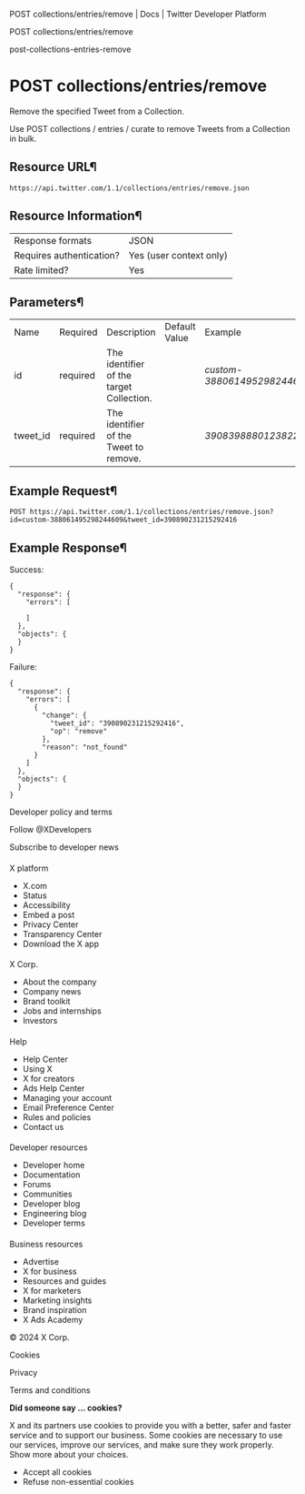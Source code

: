 



POST
collections/entries/remove | Docs | Twitter Developer Platform 





































































































POST
collections/entries/remove



post-collections-entries-remove

POST
collections/entries/remove
===============================




Remove the specified Tweet from a Collection.


Use POST
collections / entries / curate to remove Tweets from a Collection in
bulk.


Resource URL¶
-------------


`https://api.twitter.com/1.1/collections/entries/remove.json`


Resource Information¶
---------------------




|  |  |
| --- | --- |
| Response formats | JSON |
| Requires authentication? | Yes (user context only) |
| Rate limited? | Yes |


Parameters¶
-----------




|  |  |  |  |  |
| --- | --- | --- | --- | --- |
| Name | Required | Description | Default Value | Example |
| id | required | The identifier of the target Collection. |  | *custom-388061495298244609* |
| tweet\_id | required | The identifier of the Tweet to remove. |  | *390839888012382208* |


Example Request¶
----------------


`POST https://api.twitter.com/1.1/collections/entries/remove.json?id=custom-388061495298244609&tweet_id=390890231215292416`


Example Response¶
-----------------


Success:



```
{
  "response": {
    "errors": [

    ]
  },
  "objects": {
  }
}
```

Failure:



```
{
  "response": {
    "errors": [
      {
        "change": {
          "tweet_id": "390890231215292416",
          "op": "remove"
        },
        "reason": "not_found"
      }
    ]
  },
  "objects": {
  }
}
```


















Developer policy and terms


Follow @XDevelopers


Subscribe to developer news












#### 
 X platform


* X.com
* Status
* Accessibility
* Embed a post
* Privacy Center
* Transparency Center
* Download the X app




#### 
 X Corp.


* About the company
* Company news
* Brand toolkit
* Jobs and internships
* Investors




#### 
 Help


* Help Center
* Using X
* X for creators
* Ads Help Center
* Managing your account
* Email Preference Center
* Rules and policies
* Contact us




#### 
 Developer resources


* Developer home
* Documentation
* Forums
* Communities
* Developer blog
* Engineering blog
* Developer terms




#### 
 Business resources


* Advertise
* X for business
* Resources and guides
* X for marketers
* Marketing insights
* Brand inspiration
* X Ads Academy









 © 2024 X Corp.
 


Cookies


Privacy


Terms and conditions






















**Did someone say … cookies?**  
  


 X and its partners use cookies to provide you with a better, safer and
 faster service and to support our business. Some cookies are necessary to use
 our services, improve our services, and make sure they work properly.
 Show more about your choices.


 




* Accept all cookies
* Refuse non-essential cookies















